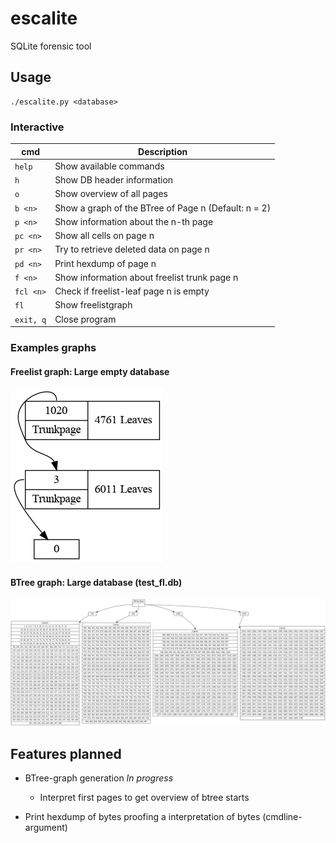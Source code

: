 # escalite
SQLite forensic tool

## Usage

```
./escalite.py <database>
```

### Interactive

| cmd           | Description                                           |
|---------------|-------------------------------------------------------|
| ```help```    | Show available commands                               |
| ```h```       | Show DB header information                            |
| ```o```       | Show overview of all pages                            |
| ```b <n>```   | Show a graph of the BTree of Page n (Default: n = 2)  |
| ```p <n>```   | Show information about the n-th page                  |
| ```pc <n>```  | Show all cells on page n                              |
| ```pr <n>```  | Try to retrieve deleted data on page n                |
| ```pd <n>```  | Print hexdump of page n                               |
| ```f <n>```   | Show information about freelist trunk page n          |
| ```fcl <n>``` | Check if freelist-leaf page n is empty                |
| ```fl```      | Show freelistgraph                                    |
| ```exit, q``` | Close program                                         |

### Examples graphs

#### Freelist graph: Large empty database
![Large empty database](img/freelist_example.png "Freelist graph: Large empty database")

#### BTree graph: Large database (test_fl.db)
![BTree graph: test_fl.db](img/btree_example.png "BTree graph: test_fl.db")


## Features planned

* BTree-graph generation *In progress*

	* Interpret first pages to get overview of btree starts

* Print hexdump of bytes proofing a interpretation of bytes (cmdline-argument)


